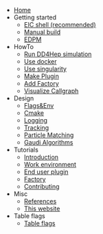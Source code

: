 * [Home](/)
* Getting started    
    * [EIC shell (recommended)](get-started/eic-shell.md)
    * [Manual build](get-started/manual-build.md)
    * [EDPM](get-started/edpm.md)
* HowTo
    * [Run DD4Hep simulation](howto/run_dd4hep_simulation.md) 
    * [Use docker](howto/use_docker.md)
    * [Use singularity](howto/use_singularity.md)
    * [Make Plugin](howto/make_plugin.md)
    * [Add Factory](howto/add_factory.md)
    * [Visualize Callgraph](howto/visualize_callgraph.md)
* Design
    * [Flags&Env](design/common_flags_env.md)
    * [Cmake](design/cmake.md)
    * [Logging](design/logging.md)
    * [Tracking](design/tracking.md)
    * [Particle Matching](design/particle_matching.md)
    * [Gaudi Algorithms](design/gaudi-algorithms.md)
* Tutorials 
    * [Introduction](tutorial/01-introduction.md)
    * [Work environment](tutorial/02-work-environment.md)
    * [End user plugin](tutorial/03-end-user-plugin.md)
    * [Factory](tutorial/04-factory.md)
    * [Contributing](tutorial/05-contributing.md)
* Misc
    * [References](misc/references.md)
    * [This website](misc/this_website.md)   
* Table flags
    * [Table flags](table_flags/flags.md)
